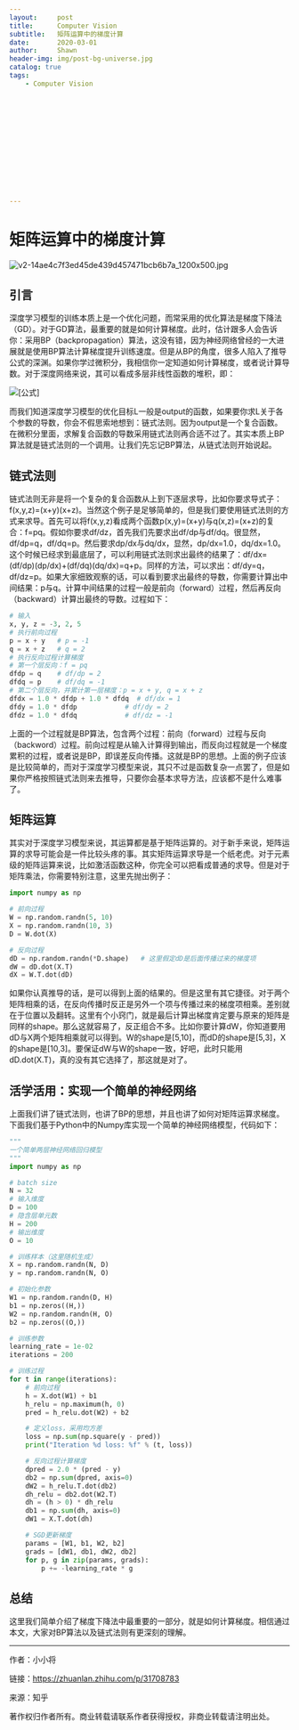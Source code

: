 ```yaml
---
layout:     post
title:      Computer Vision
subtitle:   矩阵运算中的梯度计算
date:       2020-03-01
author:     Shawn
header-img: img/post-bg-universe.jpg
catalog: true
tags:
    - Computer Vision














---
```


# 矩阵运算中的梯度计算

![v2-14ae4c7f3ed45de439d457471bcb6b7a_1200x500.jpg](https://i.loli.net/2020/03/01/ILvhkR8VuNPJGMp.jpg)

## 引言

深度学习模型的训练本质上是一个优化问题，而常采用的优化算法是梯度下降法（GD）。对于GD算法，最重要的就是如何计算梯度。此时，估计跟多人会告诉你：采用BP（backpropagation）算法，这没有错，因为神经网络曾经的一大进展就是使用BP算法计算梯度提升训练速度。但是从BP的角度，很多人陷入了推导公式的深渊。如果你学过微积分，我相信你一定知道如何计算梯度，或者说计算导数。对于深度网络来说，其可以看成多层非线性函数的堆积，即：

![[公式]](https://www.zhihu.com/equation?tex=output%3Df_%7Bn%7D%28%5Ctheta+_%7Bn%7D%2C+f_%7Bn-1%7D%28%5Ctheta+_%7Bn-1%7D%2C...%29%29)

而我们知道深度学习模型的优化目标L一般是output的函数，如果要你求L关于各个参数的导数，你会不假思索地想到：链式法则。因为output是一个复合函数。在微积分里面，求解复合函数的导数采用链式法则再合适不过了。其实本质上BP算法就是链式法则的一个调用。让我们先忘记BP算法，从链式法则开始说起。

## 链式法则

链式法则无非是将一个复杂的复合函数从上到下逐层求导，比如你要求导式子：f(x,y,z)=(x+y)(x+z)。当然这个例子是足够简单的，但是我们要使用链式法则的方式来求导。首先可以将f(x,y,z)看成两个函数p(x,y)=(x+y)与q(x,z)=(x+z)的复合：f=pq。假如你要求df/dz，首先我们先要求出df/dp与df/dq。很显然，df/dp=q，df/dq=p。然后要求dp/dx与dq/dx，显然，dp/dx=1.0，dq/dx=1.0。这个时候已经求到最底层了，可以利用链式法则求出最终的结果了：df/dx=(df/dp)(dp/dx)+(df/dq)(dq/dx)=q+p。同样的方法，可以求出：df/dy=q，df/dz=p。如果大家细致观察的话，可以看到要求出最终的导数，你需要计算出中间结果：p与q。计算中间结果的过程一般是前向（forward）过程，然后再反向（backward）计算出最终的导数。过程如下：

```python
# 输入
x, y, z = -3, 2, 5
# 执行前向过程
p = x + y   # p = -1
q = x + z   # q = 2
# 执行反向过程计算梯度
# 第一个层反向：f = pq
dfdp = q    # df/dp = 2
dfdq = p    # df/dq = -1
# 第二个层反向，并累计第一层梯度：p = x + y, q = x + z
dfdx = 1.0 * dfdp + 1.0 * dfdq  # df/dx = 1
dfdy = 1.0 * dfdp            # df/dy = 2
dfdz = 1.0 * dfdq            # df/dz = -1
```

上面的一个过程就是BP算法，包含两个过程：前向（forward）过程与反向（backword）过程。前向过程是从输入计算得到输出，而反向过程就是一个梯度累积的过程，或者说是BP，即误差反向传播。这就是BP的思想。上面的例子应该是比较简单的，而对于深度学习模型来说，其只不过是函数复杂一点罢了，但是如果你严格按照链式法则来去推导，只要你会基本求导方法，应该都不是什么难事了。

## 矩阵运算

其实对于深度学习模型来说，其运算都是基于矩阵运算的。对于新手来说，矩阵运算的求导可能会是一件比较头疼的事。其实矩阵运算求导是一个纸老虎。对于元素级的矩阵运算来说，比如激活函数这种，你完全可以把看成普通的求导。但是对于矩阵乘法，你需要特别注意，这里先抛出例子：

```python
import numpy as np

# 前向过程
W = np.random.randn(5, 10)
X = np.random.randn(10, 3)
D = W.dot(X)

# 反向过程
dD = np.random.randn(*D.shape)   # 这里假定dD是后面传播过来的梯度项
dW = dD.dot(X.T) 
dX = W.T.dot(dD)
```

如果你认真推导的话，是可以得到上面的结果的。但是这里有其它捷径。对于两个矩阵相乘的话，在反向传播时反正是另外一个项与传播过来的梯度项相乘。差别就在于位置以及翻转。这里有个小窍门，就是最后计算出梯度肯定要与原来的矩阵是同样的shape。那么这就容易了，反正组合不多。比如你要计算dW，你知道要用dD与X两个矩阵相乘就可以得到。W的shape是[5,10]，而dD的shape是[5,3]，X的shape是[10,3]。要保证dW与W的shape一致，好吧，此时只能用dD.dot(X.T)，真的没有其它选择了，那这就是对了。

## 活学活用：实现一个简单的神经网络

上面我们讲了链式法则，也讲了BP的思想，并且也讲了如何对矩阵运算求梯度。下面我们基于Python中的Numpy库实现一个简单的神经网络模型，代码如下：

```python
"""
一个简单两层神经网络回归模型
"""
import numpy as np

# batch size
N = 32
# 输入维度
D = 100
# 隐含层单元数
H = 200
# 输出维度
O = 10

# 训练样本（这里随机生成）
X = np.random.randn(N, D)
y = np.random.randn(N, O)

# 初始化参数
W1 = np.random.randn(D, H)
b1 = np.zeros((H,))
W2 = np.random.randn(H, O)
b2 = np.zeros((O,))

# 训练参数
learning_rate = 1e-02
iterations = 200

# 训练过程
for t in range(iterations):
    # 前向过程
    h = X.dot(W1) + b1
    h_relu = np.maximum(h, 0)
    pred = h_relu.dot(W2) + b2

    # 定义loss，采用均方差
    loss = np.sum(np.square(y - pred))
    print("Iteration %d loss: %f" % (t, loss))

    # 反向过程计算梯度
    dpred = 2.0 * (pred - y)
    db2 = np.sum(dpred, axis=0)
    dW2 = h_relu.T.dot(db2)
    dh_relu = db2.dot(W2.T)
    dh = (h > 0) * dh_relu
    db1 = np.sum(dh, axis=0)
    dW1 = X.T.dot(dh)

    # SGD更新梯度
    params = [W1, b1, W2, b2]
    grads = [dW1, db1, dW2, db2]
    for p, g in zip(params, grads):
        p += -learning_rate * g
```

## 总结

这里我们简单介绍了梯度下降法中最重要的一部分，就是如何计算梯度。相信通过本文，大家对BP算法以及链式法则有更深刻的理解。

------

作者：小小将

链接：[<https://zhuanlan.zhihu.com/p/31708783>](https://www.zhihu.com/question/20258015/answer/72942383)

来源：知乎

著作权归作者所有。商业转载请联系作者获得授权，非商业转载请注明出处。